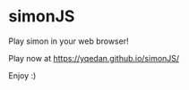 # simonJS

Play simon in your web browser! 

Play now at https://yqedan.github.io/simonJS/

Enjoy :)
